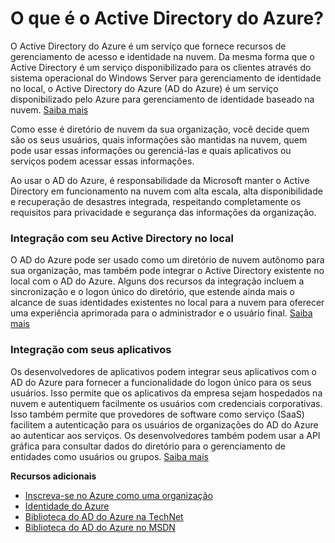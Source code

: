 <properties linkid="manage-services-identity-what-is-windows-azure-AD" urlDisplayName="O que é o AD do Azure?" pageTitle="O que é Active Directory do Azure?" metaKeywords="" description="Use o Active Directory do Azure para estender suas identidades existentes no local para a nuvem para oferecer uma experiência de administrador e usuário final aprimorada enquanto a Microsoft mantém o Active Directory em execução na nuvem com alta escala, alta disponibilidade e recuperação de desastres integrada. Em alternativa, desenvolva aplicativos integrados do AD do Azure para sua organização ou para outras organizações" metaCanonical="" services="active-directory" documentationCenter="" title="O que é o Active Directory do Azure?" authors=""  solutions="" writer="" manager="" editor=""  />





<h1 id="whatisaad">O que é o Active Directory do Azure?</h1>

O Active Directory do Azure é um serviço que fornece recursos de gerenciamento de acesso e identidade na nuvem. Da mesma forma que o Active Directory é um serviço disponibilizado para os clientes através do sistema operacional do Windows Server para gerenciamento de identidade no local, o Active Directory do Azure (AD do Azure) é um serviço disponibilizado pelo Azure para gerenciamento de identidade baseado na nuvem.  [Saiba mais](http://technet.microsoft.com/library/hh967611.aspx)

Como esse é diretório de nuvem da sua organização, você decide quem são os seus usuários, quais informações são mantidas na nuvem, quem pode usar essas informações ou gerenciá-las e quais aplicativos ou serviços podem acessar essas informações. 

Ao usar o AD do Azure, é responsabilidade da Microsoft manter o Active Directory em funcionamento na nuvem com alta escala, alta disponibilidade e recuperação de desastres integrada, respeitando completamente os requisitos para privacidade e segurança das informações da organização.

<h3>Integração com seu Active Directory no local</h3>

O AD do Azure pode ser usado como um diretório de nuvem autônomo para sua organização, mas também pode integrar o Active Directory existente no local com o AD do Azure. Alguns dos recursos da integração incluem a sincronização e o logon único do diretório, que estende ainda mais o alcance de suas identidades existentes no local para a nuvem para oferecer uma experiência aprimorada para o administrador e o usuário final. 
 [Saiba mais](http://technet.microsoft.com/library/jj573653)

<h3>Integração com seus aplicativos</h3>

Os desenvolvedores de aplicativos podem integrar seus aplicativos com o AD do Azure para fornecer a funcionalidade do logon único para os seus usuários. Isso permite que os aplicativos da empresa sejam hospedados na nuvem e autentiquem facilmente os usuários com credenciais corporativas. Isso também permite que provedores de software como serviço (SaaS) facilitem a autenticação para os usuários de organizações do AD do Azure ao autenticar aos serviços. Os desenvolvedores também podem usar a API gráfica para consultar dados do diretório para o gerenciamento de entidades como usuários ou grupos. [Saiba mais](http://go.microsoft.com/fwlink/?LinkID=290817&clcid=0x409)

**Recursos adicionais**

* [Inscreva-se no Azure como uma organização](/pt-br/manage/services/identity/organizational-account/)
* [Identidade do Azure](/pt-br/manage/windows/fundamentals/identity/)
* [Biblioteca do AD do Azure na TechNet](http://technet.microsoft.com/pt-br/library/hh967619.aspx)
* [Biblioteca do AD do Azure no MSDN](http://go.microsoft.com/fwlink/?LinkId=293425)


